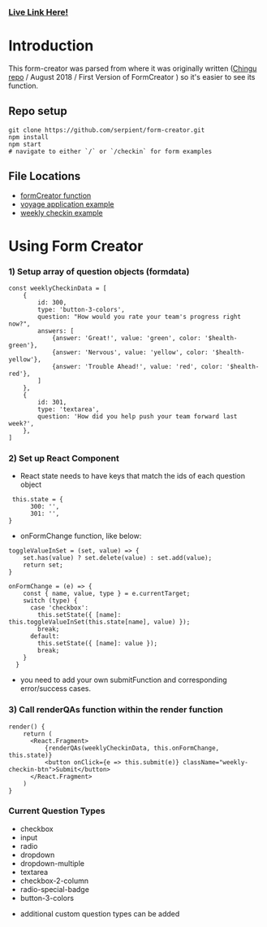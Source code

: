 ### [Live Link Here!](https://serpient.github.io/form-creator/)

# Introduction
This form-creator was parsed from where it was originally written ([Chingu repo](https://github.com/chingu-x/chingu-frontend/tree/master) / August 2018 / First Version of FormCreator ) so it's easier to see its function. 

## Repo setup
```
git clone https://github.com/serpient/form-creator.git
npm install
npm start
# navigate to either `/` or `/checkin` for form examples
```

## File Locations
- [formCreator function](https://github.com/serpient/form-creator/tree/master/src/components/FormCreator)
- [voyage application example](https://github.com/serpient/form-creator/tree/master/src/components/VoyageApplication)
- [weekly checkin example](https://github.com/serpient/form-creator/tree/master/src/components/WeeklyCheckin)

# Using Form Creator
### 1) Setup array of question objects (formdata)
```
const weeklyCheckinData = [
    {
        id: 300,
        type: 'button-3-colors',
        question: "How would you rate your team's progress right now?",
        answers: [
            {answer: 'Great!', value: 'green', color: '$health-green'}, 
            {answer: 'Nervous', value: 'yellow', color: '$health-yellow'}, 
            {answer: 'Trouble Ahead!', value: 'red', color: '$health-red'}, 
        ]
    },
    {
        id: 301,
        type: 'textarea',
        question: 'How did you help push your team forward last week?',
    },
]

```
### 2) Set up React Component
- React state needs to have keys that match the ids of each question object
```
 this.state = {
      300: '',
      301: '',
}
```
- onFormChange function, like below:
```
toggleValueInSet = (set, value) => {
    set.has(value) ? set.delete(value) : set.add(value);
    return set;
}
  
onFormChange = (e) => {
    const { name, value, type } = e.currentTarget;
    switch (type) {
      case 'checkbox':
        this.setState({ [name]: this.toggleValueInSet(this.state[name], value) });
        break;
      default:
        this.setState({ [name]: value });
        break;
    }
  }

```
- you need to add your own submitFunction and corresponding error/success cases. 

### 3) Call renderQAs function within the render function
```
render() {
    return (
      <React.Fragment>
          {renderQAs(weeklyCheckinData, this.onFormChange, this.state)}
          <button onClick={e => this.submit(e)} className="weekly-checkin-btn">Submit</button>
      </React.Fragment>
    )
}
```

### Current Question Types
- checkbox
- input
- radio
- dropdown
- dropdown-multiple
- textarea
- checkbox-2-column
- radio-special-badge
- button-3-colors
* additional custom question types can be added
